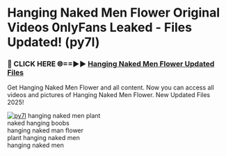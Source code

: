 # Hanging Naked Men Flower Original Videos 0nlyFans Leaked - Files Updated! (py7l)

<h3>🔴 CLICK HERE 🌐==►► <a href="https://tinyurl.com/yckcrads" rel="nofollow">Hanging Naked Men Flower Updated Files</a></h3>

Get Hanging Naked Men Flower and all content. Now you can access all videos and pictures of Hanging Naked Men Flower. New Updated Files 2025!

[![py7l](https://i.imgur.com/hpKpOFt.gif)](https://tinyurl.com/yckcrads)
hanging naked men plant<br>
naked hanging boobs<br>
hanging naked man flower<br>
plant hanging naked men<br>
hanging naked men